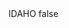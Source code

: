 <?xml version="1.0" encoding="UTF-8"?>
<CustomMetadata xmlns="http://soap.sforce.com/2006/04/metadata">
    <label>IDAHO</label>
    <protected>false</protected>
</CustomMetadata>
